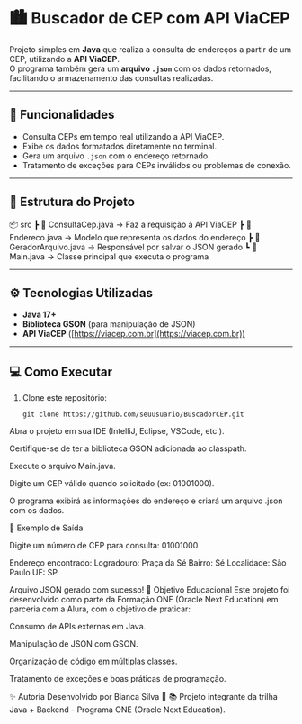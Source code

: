 # 🏙️ Buscador de CEP com API ViaCEP

Projeto simples em **Java** que realiza a consulta de endereços a partir de um CEP, utilizando a **API ViaCEP**.  
O programa também gera um **arquivo `.json`** com os dados retornados, facilitando o armazenamento das consultas realizadas.

---

## 🚀 Funcionalidades

- Consulta CEPs em tempo real utilizando a API ViaCEP.  
- Exibe os dados formatados diretamente no terminal.  
- Gera um arquivo `.json` com o endereço retornado.  
- Tratamento de exceções para CEPs inválidos ou problemas de conexão.

---

## 🧩 Estrutura do Projeto

📦 src
┣ 📜 ConsultaCep.java → Faz a requisição à API ViaCEP
┣ 📜 Endereco.java → Modelo que representa os dados do endereço
┣ 📜 GeradorArquivo.java → Responsável por salvar o JSON gerado
┗ 📜 Main.java → Classe principal que executa o programa

---

## ⚙️ Tecnologias Utilizadas

- **Java 17+**
- **Biblioteca GSON** (para manipulação de JSON)
- **API ViaCEP** ([https://viacep.com.br](https://viacep.com.br))

---

## 💻 Como Executar

1. Clone este repositório:
   ```
   git clone https://github.com/seuusuario/BuscadorCEP.git
Abra o projeto em sua IDE (IntelliJ, Eclipse, VSCode, etc.).

Certifique-se de ter a biblioteca GSON adicionada ao classpath.

Execute o arquivo Main.java.

Digite um CEP válido quando solicitado (ex: 01001000).

O programa exibirá as informações do endereço e criará um arquivo .json com os dados.

📄 Exemplo de Saída

Digite um número de CEP para consulta:
01001000

Endereço encontrado:
Logradouro: Praça da Sé
Bairro: Sé
Localidade: São Paulo
UF: SP

Arquivo JSON gerado com sucesso!
🎯 Objetivo Educacional
Este projeto foi desenvolvido como parte da Formação ONE (Oracle Next Education) em parceria com a Alura, com o objetivo de praticar:

Consumo de APIs externas em Java.

Manipulação de JSON com GSON.

Organização de código em múltiplas classes.

Tratamento de exceções e boas práticas de programação.

✨ Autoria
Desenvolvido por Bianca Silva 💙
📚 Projeto integrante da trilha Java + Backend - Programa ONE (Oracle Next Education).
